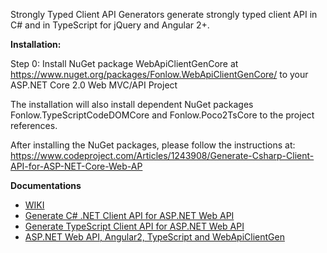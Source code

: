 ﻿Strongly Typed Client API Generators generate strongly typed client API in C# and in TypeScript for jQuery and Angular 2+.

**Installation:**

Step 0: Install NuGet package WebApiClientGenCore at https://www.nuget.org/packages/Fonlow.WebApiClientGenCore/ to your ASP.NET Core 2.0 Web MVC/API Project

The installation will also install dependent NuGet packages Fonlow.TypeScriptCodeDOMCore and Fonlow.Poco2TsCore to the project references.

After installing the NuGet packages, please follow the instructions at:
https://www.codeproject.com/Articles/1243908/Generate-Csharp-Client-API-for-ASP-NET-Core-Web-AP

**Documentations**

* [WIKI](https://github.com/zijianhuang/webapiclientgen/wiki)
* [Generate C# .NET Client API for ASP.NET Web API](https://www.codeproject.com/Articles/1074039/Generate-Csharp-Client-API-for-ASP-NET-Web-API)
* [Generate TypeScript Client API for ASP.NET Web API](https://www.codeproject.com/articles/1053601/generate-typescript-client-api-for-asp-net-web-api)
* [ASP.NET Web API, Angular2, TypeScript and WebApiClientGen](https://www.codeproject.com/Articles/1165571/ASP-NET-Web-API-Angular-TypeScript-and-WebApiClie)
